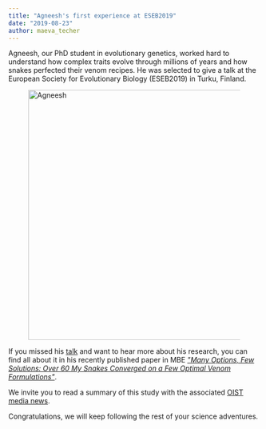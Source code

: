 ```yaml
---
title: "Agneesh's first experience at ESEB2019"
date: "2019-08-23"
author: maeva_techer
---
```


Agneesh, our PhD student in evolutionary genetics, worked hard to understand how complex traits evolve through millions of years and how snakes perfected their venom recipes. He was selected to give a talk at the European Society for Evolutionary Biology (ESEB2019) in Turku, Finland.

<figure>
    <a href="Agneesh profile"><img src="{{ site.url }}{{ site.baseurl }}/images/Agneesh-TED.jpg" alt="Agneesh" width="500"></a>
</figure>

If you missed his [talk](https://twitter.com/LaPepena/status/1164867951331336192) and want to hear more about his research, you can find all about it in his recently published paper in MBE [*"Many Options, Few Solutions: Over 60 My Snakes Converged on a Few Optimal Venom Formulations"*](https://academic.oup.com/mbe/article/36/9/1964/5492084).

We invite you to read a summary of this study with the associated [OIST media news](https://www.oist.jp/news-center/news/2019/6/14/snakes-best-bartenders-animal-kingdom). 

Congratulations, we will keep following the rest of your science adventures.